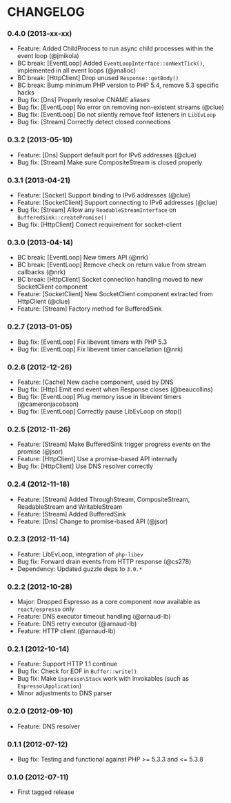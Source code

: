 CHANGELOG
=========

### 0.4.0 (2013-xx-xx)

  * Feature: Added ChildProcess to run async child processes within the event loop (@jmikola)
  * BC break: [EventLoop] Added `EventLoopInterface::onNextTick()`, implemented in all event loops (@jmalloc)
  * BC break: [HttpClient] Drop unused `Response::getBody()`
  * BC break: Bump minimum PHP version to PHP 5.4, remove 5.3 specific hacks
  * Bug fix: [Dns] Properly resolve CNAME aliases
  * Bug fix: [EventLoop] No error on removing non-existent streams (@clue)
  * Bug fix: [EventLoop] Do not silently remove feof listeners in `LibEvLoop`
  * Bug fix: [Stream] Correctly detect closed connections

### 0.3.2 (2013-05-10)

  * Feature: [Dns] Support default port for IPv6 addresses (@clue)
  * Bug fix: [Stream] Make sure CompositeStream is closed properly

### 0.3.1 (2013-04-21)

  * Feature: [Socket] Support binding to IPv6 addresses (@clue)
  * Feature: [SocketClient] Support connecting to IPv6 addresses (@clue)
  * Bug fix: [Stream] Allow any `ReadableStreamInterface` on `BufferedSink::createPromise()`
  * Bug fix: [HttpClient] Correct requirement for socket-client

### 0.3.0 (2013-04-14)

  * BC break: [EventLoop] New timers API (@nrk)
  * BC break: [EventLoop] Remove check on return value from stream callbacks (@nrk)
  * BC break: [HttpClient] Socket connection handling moved to new SocketClient component
  * Feature: [SocketClient] New SocketClient component extracted from HttpClient (@clue)
  * Feature: [Stream] Factory method for BufferedSink

### 0.2.7 (2013-01-05)

  * Bug fix: [EventLoop] Fix libevent timers with PHP 5.3
  * Bug fix: [EventLoop] Fix libevent timer cancellation (@nrk)

### 0.2.6 (2012-12-26)

  * Feature: [Cache] New cache component, used by DNS
  * Bug fix: [Http] Emit end event when Response closes (@beaucollins)
  * Bug fix: [EventLoop] Plug memory issue in libevent timers (@cameronjacobson)
  * Bug fix: [EventLoop] Correctly pause LibEvLoop on stop()

### 0.2.5 (2012-11-26)

  * Feature: [Stream] Make BufferedSink trigger progress events on the promise (@jsor)
  * Feature: [HttpClient] Use a promise-based API internally
  * Bug fix: [HttpClient] Use DNS resolver correctly

### 0.2.4 (2012-11-18)

  * Feature: [Stream] Added ThroughStream, CompositeStream, ReadableStream and WritableStream
  * Feature: [Stream] Added BufferedSink
  * Feature: [Dns] Change to promise-based API (@jsor)

### 0.2.3 (2012-11-14)

  * Feature: LibEvLoop, integration of `php-libev`
  * Bug fix: Forward drain events from HTTP response (@cs278)
  * Dependency: Updated guzzle deps to `3.0.*`

### 0.2.2 (2012-10-28)

  * Major: Dropped Espresso as a core component now available as `react/espresso` only
  * Feature: DNS executor timeout handling (@arnaud-lb)
  * Feature: DNS retry executor (@arnaud-lb)
  * Feature: HTTP client (@arnaud-lb)

### 0.2.1 (2012-10-14)

  * Feature: Support HTTP 1.1 continue
  * Bug fix: Check for EOF in `Buffer::write()`
  * Bug fix: Make `Espresso\Stack` work with invokables (such as `Espresso\Application`)
  * Minor adjustments to DNS parser

### 0.2.0 (2012-09-10)

  * Feature: DNS resolver

### 0.1.1 (2012-07-12)

  * Bug fix: Testing and functional against PHP >= 5.3.3 and <= 5.3.8

### 0.1.0 (2012-07-11)

  * First tagged release
